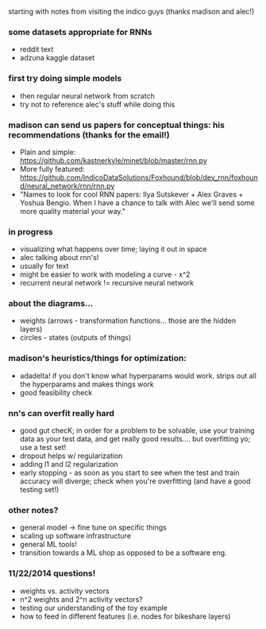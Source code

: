 starting with notes from visiting the indico guys (thanks madison and alec!)

### some datasets appropriate for RNNs
* reddit text
* adzuna kaggle dataset

### first try doing simple models
* then regular neural network from scratch
* try not to reference alec's stuff while doing this

### madison can send us papers for conceptual things: his recommendations (thanks for the email!)
* Plain and simple:  https://github.com/kastnerkyle/minet/blob/master/rnn.py
* More fully featured: https://github.com/IndicoDataSolutions/Foxhound/blob/dev_rnn/foxhound/neural_network/rnn/rnn.py
* "Names to look for cool RNN papers: Ilya Sutskever + Alex Graves + Yoshua Bengio.  When I have a chance to talk with Alec we'll send some more quality material your way."

### in progress
* visualizing what happens over time; laying it out in space
* alec talking about rnn's!
* usually for text
* might be easier to work with modeling a curve - x^2
* recurrent neural network != recursive neural network

### about the diagrams...
* weights (arrows - transformation functions... those are the hidden layers)
* circles - states (outputs of things)

### madison's heuristics/things for optimization:
* adadelta! if you don't know what hyperparams would work. strips out all the hyperparams and makes things work
* good feasibility check

### nn's can overfit really hard
* good gut checK; in order for a problem to be solvable, use your training data as your test data, and get really good results.... but overfitting yo; use a test set!
* dropout helps w/ regularization
* adding l1 and l2 regularization
* early stopping - as soon as you start to see when the test and train accuracy will diverge; check when you're overfitting (and have a good testing set!)

### other notes?
* general model -> fine tune on specific things
* scaling up software infrastructure
* general ML tools!
* transition towards a ML shop as opposed to be a software eng. 

### 11/22/2014 questions!
* weights vs. activity vectors
* n^2 weights and 2^n activity vectors?
* testing our understanding of the toy example
* how to feed in different features (i.e. nodes for bikeshare layers)
